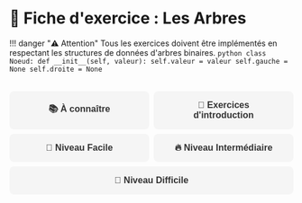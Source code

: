 # 🌳 Fiche d'exercice : Les Arbres

!!! danger "⚠️ Attention"
      Tous les exercices doivent être implémentés en respectant les structures de données d'arbres binaires.
      ```python
         class Noeud:
             def __init__(self, valeur):
                 self.valeur = valeur
                 self.gauche = None
                 self.droite = None
      ```

<style>
/* Styles pour les fiches d'exercices avec système de cartes et onglets */

.exercise-cards {
    display: flex;
    flex-direction: column;
    gap: 1rem;
    padding: 1rem 0;
    max-width: 100%;
}

.exercise-card {
    background: var(--md-default-bg-color);
    border-radius: 8px;
    padding: 1rem;
    box-shadow: 0 2px 4px rgba(0, 0, 0, 0.1);
    transition: transform 0.3s ease, box-shadow 0.3s ease;
    border-left: 3px solid;
    width: 100%;
    max-width: 100%;
}

.exercise-content-wrapper {
    width: 100%;
}

/* Modal pour les solutions */
.solution-modal {
    display: none;
    position: fixed;
    z-index: 1000;
    left: 0;
    top: 0;
    width: 100%;
    height: 100%;
    background-color: rgba(0, 0, 0, 0.5);
    backdrop-filter: blur(3px);
}

.solution-modal.show {
    display: flex;
    align-items: center;
    justify-content: center;
    animation: fadeIn 0.3s ease;
}

.solution-content {
    background: var(--md-default-bg-color);
    border-radius: 12px;
    padding: 2rem;
    max-width: 80%;
    max-height: 80%;
    overflow-y: auto;
    box-shadow: 0 10px 30px rgba(0, 0, 0, 0.3);
    position: relative;
    animation: slideIn 0.3s ease;
}

.solution-close {
    position: absolute;
    top: 1rem;
    right: 1rem;
    background: #f44336;
    color: white;
    border: none;
    border-radius: 50%;
    width: 30px;
    height: 30px;
    cursor: pointer;
    font-size: 1.2rem;
    display: flex;
    align-items: center;
    justify-content: center;
    transition: background 0.3s ease;
}

.solution-close:hover {
    background: #d32f2f;
}

@keyframes fadeIn {
    from { opacity: 0; }
    to { opacity: 1; }
}

@keyframes slideIn {
    from { transform: translateY(-50px); opacity: 0; }
    to { transform: translateY(0); opacity: 1; }
}

.solution-wrapper {
    display: none;
}

.exercise-card.intro {
    border-left-color: #4CAF50;
}

.exercise-card.intro:hover {
    transform: translateY(-3px);
    box-shadow: 0 0 15px rgba(76, 175, 80, 0.4);
}

.exercise-card.easy {
    border-left-color: #2196F3;
}

.exercise-card.easy:hover {
    transform: translateY(-3px);
    box-shadow: 0 0 15px rgba(33, 150, 243, 0.4);
}

.exercise-card.medium {
    border-left-color: #FF9800;
}

.exercise-card.medium:hover {
    transform: translateY(-3px);
    box-shadow: 0 0 15px rgba(255, 152, 0, 0.4);
}

.exercise-card.hard {
    border-left-color: #F44336;
}

.exercise-card.hard:hover {
    transform: translateY(-3px);
    box-shadow: 0 0 15px rgba(244, 67, 54, 0.4);
}

.exercise-card.important {
    border-left-color: #ff8c42;
    background: linear-gradient(135deg, rgba(255, 140, 66, 0.05) 0%, rgba(255, 140, 66, 0.02) 100%);
}

.exercise-card.important:hover {
    transform: translateY(-3px);
    box-shadow: 0 0 15px rgba(255, 140, 66, 0.4);
}

.exercise-title {
    margin: 0 0 1rem 0;
    color: var(--md-primary-fg-color);
    font-size: 1.1rem;
    font-weight: 600;
}

.exercise-content {
    margin-bottom: 1rem;
    line-height: 1.6;
}

.difficulty-badge {
    display: inline-block;
    padding: 0.2rem 0.6rem;
    border-radius: 12px;
    font-size: 0.8rem;
    font-weight: 500;
    margin-bottom: 0.5rem;
}

.difficulty-badge.intro {
    background: rgba(76, 175, 80, 0.1);
    color: #4CAF50;
}

.difficulty-badge.easy {
    background: rgba(33, 150, 243, 0.1);
    color: #2196F3;
}

.difficulty-badge.medium {
    background: rgba(255, 152, 0, 0.1);
    color: #FF9800;
}

.difficulty-badge.hard {
    background: rgba(244, 67, 54, 0.1);
    color: #F44336;
}

.difficulty-badge.important {
    background: rgba(255, 140, 66, 0.1);
    color: #ff8c42;
}

.toggle-solution {
    background: linear-gradient(135deg, #ffb347 0%, #ff8c42 100%);
    color: white;
    border: none;
    padding: 0.6rem 1.2rem;
    border-radius: 8px;
    cursor: pointer;
    font-size: 0.9rem;
    font-weight: 500;
    transition: all 0.3s ease;
    display: flex;
    align-items: center;
    gap: 0.5rem;
    margin-top: 1rem;
}

.toggle-solution:hover {
    transform: translateY(-2px);
    box-shadow: 0 4px 12px rgba(255, 179, 71, 0.4);
}

.toggle-solution.active {
    background: linear-gradient(135deg, #ff7f50 0%, #ff6347 100%);
}

.arrow {
    transition: transform 0.3s ease;
}

.solution {
    height: 100%;
    overflow-y: auto;
}

.solution pre {
    margin: 0;
    font-size: 0.85rem;
}

.section-tabs {
    display: flex;
    flex-wrap: wrap;
    gap: 0.5rem;
    margin: 2rem 0;
    padding: 0;
}

.section-tab {
    background: #f5f5f5;
    color: #333;
    border: none;
    padding: 1rem 1.5rem;
    border-radius: 8px;
    font-size: 1rem;
    font-weight: 600;
    cursor: pointer;
    transition: all 0.3s ease;
    flex: 1;
    min-width: 200px;
    text-align: center;
}

.section-tab:hover {
    background: #e0e0e0;
    transform: translateY(-2px);
}

.section-tab.active {
    background: linear-gradient(135deg, #ffb347 0%, #ff8c42 100%);
    color: white;
    box-shadow: 0 4px 12px rgba(255, 179, 71, 0.4);
}

.section-content {
    display: none;
    margin-top: 2rem;
    padding: 2rem;
    background: #fafafa;
    border-radius: 12px;
    border: 1px solid #e0e0e0;
}

.section-content.active {
    display: block;
}

/* JavaScript pour les fonctionnalités interactives */
.exercise-script {
    display: none;
}
</style>

<script>
// JavaScript pour les fonctionnalités interactives des fiches d'exercices

function toggleSolution(button) {
    const card = button.closest('.exercise-card');
    const solutionWrapper = card.querySelector('.solution-wrapper');
    const arrow = button.querySelector('.arrow');
    
    if (solutionWrapper.style.display === 'none' || solutionWrapper.style.display === '') {
        solutionWrapper.style.display = 'block';
        button.classList.add('active');
        arrow.style.transform = 'rotate(90deg)';
        button.innerHTML = '<span class="arrow" style="transform: rotate(90deg)">→</span> Masquer la correction';
    } else {
        solutionWrapper.style.display = 'none';
        button.classList.remove('active');
        arrow.style.transform = 'rotate(0deg)';
        button.innerHTML = '<span class="arrow">→</span> Voir la correction';
    }
}

function closeSolutionModal() {
    const modal = document.getElementById('solution-modal');
    if (modal) {
        modal.classList.remove('show');
        document.body.style.overflow = ''; // Restaurer le scroll de la page
    }
}

// Fermer la modal avec la touche Échap
document.addEventListener('keydown', function(e) {
    if (e.key === 'Escape') {
        closeSolutionModal();
    }
});

function showSection(sectionId) {
    // Masquer toutes les sections
    const allContents = document.querySelectorAll('.section-content');
    const allTabs = document.querySelectorAll('.section-tab');
    
    allContents.forEach(content => content.classList.remove('active'));
    allTabs.forEach(tab => tab.classList.remove('active'));
    
    // Afficher la section sélectionnée
    document.getElementById(sectionId).classList.add('active');
    event.target.classList.add('active');
}

// Afficher la première section par défaut
document.addEventListener('DOMContentLoaded', function() {
    const firstTab = document.querySelector('.section-tab');
    if (firstTab) {
        firstTab.click();
    }
});
</script>

<div class="section-tabs">
    <button class="section-tab" onclick="showSection('knowledge-section')">📚 À connaître</button>
    <button class="section-tab" onclick="showSection('intro-section')">🎯 Exercices d'introduction</button>
    <button class="section-tab" onclick="showSection('easy-section')">🌟 Niveau Facile</button>
    <button class="section-tab" onclick="showSection('medium-section')">🔥 Niveau Intermédiaire</button>
    <button class="section-tab" onclick="showSection('hard-section')">🚀 Niveau Difficile</button>
</div>

<div id="knowledge-section" class="section-content">
<div class="exercise-cards">
    <div class="exercise-card important">
        <div class="exercise-content-wrapper">
            <div class="difficulty-badge important">À connaître 🦊</div>
            <h4 class="exercise-title">🌳 Parcours Préfixe (Préordre)</h4>
            <div class="exercise-content">
                <strong>Ordre de visite :</strong> Racine → Sous-arbre gauche → Sous-arbre droite<br>
                <strong>Utilisation :</strong> Copie d'arbre, évaluation d'expressions préfixées<br>
                <em>Exemple d'implémentation :</em>
                <pre><code class="language-python">def parcours_prefixe(noeud):
    if noeud is not None:
        print(noeud.valeur)  # Traiter la racine
        parcours_prefixe(noeud.gauche)  # Parcourir à gauche
        parcours_prefixe(noeud.droite)  # Parcourir à droite</code></pre>
            </div>
        </div>
    </div>

    <div class="exercise-card important">
        <div class="exercise-content-wrapper">
            <div class="difficulty-badge important">À connaître 🦊</div>
            <h4 class="exercise-title">🌳 Parcours Infixe (Inordre)</h4>
            <div class="exercise-content">
                <strong>Ordre de visite :</strong> Sous-arbre gauche → Racine → Sous-arbre droite<br>
                <strong>Utilisation :</strong> Affichage trié des ABR, conversion d'expressions<br>
                <em>Exemple d'implémentation :</em>
                <pre><code class="language-python">def parcours_infixe(noeud):
    if noeud is not None:
        parcours_infixe(noeud.gauche)  # Parcourir à gauche
        print(noeud.valeur)  # Traiter la racine
        parcours_infixe(noeud.droite)  # Parcourir à droite</code></pre>
            </div>
        </div>
    </div>

    <div class="exercise-card important">
        <div class="exercise-content-wrapper">
            <div class="difficulty-badge important">À connaître 🦊</div>
            <h4 class="exercise-title">🌳 Parcours Postfixe (Postordre)</h4>
            <div class="exercise-content">
                <strong>Ordre de visite :</strong> Sous-arbre gauche → Sous-arbre droite → Racine<br>
                <strong>Utilisation :</strong> Suppression d'arbre, évaluation d'expressions postfixées<br>
                <em>Exemple d'implémentation :</em>
                <pre><code class="language-python">def parcours_postfixe(noeud):
    if noeud is not None:
        parcours_postfixe(noeud.gauche)  # Parcourir à gauche
        parcours_postfixe(noeud.droite)  # Parcourir à droite
        print(noeud.valeur)  # Traiter la racine</code></pre>
            </div>
        </div>
    </div>

    <div class="exercise-card important">
        <div class="exercise-content-wrapper">
            <div class="difficulty-badge important">À connaître 🦊</div>
            <h4 class="exercise-title">🔍 Insertion dans un ABR</h4>
            <div class="exercise-content">
                <strong>Principe :</strong> Comparer la valeur avec la racine et insérer récursivement<br>
                <strong>Complexité :</strong> O(log n) en moyenne, O(n) dans le pire cas<br>
                <em>Exemple d'implémentation :</em>
                <pre><code class="language-python">def inserer(racine, valeur):
    if racine is None:
        return Noeud(valeur)
    if valeur < racine.valeur:
        racine.gauche = inserer(racine.gauche, valeur)
    else:
        racine.droite = inserer(racine.droite, valeur)
    return racine</code></pre>
            </div>
        </div>
    </div>

    <div class="exercise-card important">
        <div class="exercise-content-wrapper">
            <div class="difficulty-badge important">À connaître 🦊</div>
            <h4 class="exercise-title">🗑️ Suppression dans un ABR</h4>
            <div class="exercise-content">
                <strong>3 cas à gérer :</strong><br>
                • <strong>Cas 1 :</strong> Nœud feuille → Suppression directe<br>
                • <strong>Cas 2 :</strong> Nœud avec un enfant → Remplacer par l'enfant<br>
                • <strong>Cas 3 :</strong> Nœud avec deux enfants → Remplacer par le successeur<br>
                <em>Le successeur est le plus petit élément du sous-arbre droit</em>
            </div>
        </div>
    </div>
</div>
</div>

<div id="intro-section" class="section-content">
<div class="exercise-cards">
    <div class="exercise-card intro">
        <div class="exercise-content-wrapper">
            <div class="difficulty-badge intro">Introduction 🦊</div>
            <h4 class="exercise-title">Exercice 1 - Création d'un arbre simple</h4>
            <div class="exercise-content">
                <strong>Créer un arbre binaire avec une racine de valeur 10, un enfant gauche de valeur 5 et un enfant droit de valeur 15.</strong><br>
                <strong>Afficher les valeurs des trois nœuds.</strong>
            </div>
            <button class="toggle-solution" onclick="toggleSolution(this)">
                <span class="arrow">→</span> Voir la correction
            </button>
        </div>
        <div class="solution-wrapper">
            <div class="solution">
                <pre><code class="language-python">class Noeud:
    def __init__(self, valeur):
        self.valeur = valeur
        self.gauche = None
        self.droite = None

# Création de l'arbre
racine = Noeud(10)
racine.gauche = Noeud(5)
racine.droite = Noeud(15)

# Affichage
print(f"Racine: {racine.valeur}")
print(f"Enfant gauche: {racine.gauche.valeur}")
print(f"Enfant droit: {racine.droite.valeur}")</code></pre>
            </div>
        </div>
    </div>

    <div class="exercise-card intro">
        <div class="exercise-content-wrapper">
            <div class="difficulty-badge intro">Introduction 🦊</div>
            <h4 class="exercise-title">Exercice 2 - Parcours préfixe simple</h4>
            <div class="exercise-content">
                <strong>Implémenter une fonction de parcours préfixe qui affiche les valeurs des nœuds.</strong><br>
                <strong>Tester avec l'arbre créé dans l'exercice 1.</strong>
            </div>
            <button class="toggle-solution" onclick="toggleSolution(this)">
                <span class="arrow">→</span> Voir la correction
            </button>
        </div>
        <div class="solution-wrapper">
            <div class="solution">
                <pre><code class="language-python">def parcours_prefixe(noeud):
    if noeud is not None:
        print(noeud.valeur)
        parcours_prefixe(noeud.gauche)
        parcours_prefixe(noeud.droite)

# Test avec l'arbre précédent
parcours_prefixe(racine)
# Affiche: 10, 5, 15</code></pre>
            </div>
        </div>
    </div>

    <div class="exercise-card intro">
        <div class="exercise-content-wrapper">
            <div class="difficulty-badge intro">Introduction 🦊</div>
            <h4 class="exercise-title">Exercice 3 - Insertion simple dans un ABR</h4>
            <div class="exercise-content">
                <strong>Créer un ABR vide et y insérer les valeurs 8, 3, 10, 1, 6, 14, 4, 7, 13.</strong><br>
                <strong>Afficher l'arbre avec un parcours infixe pour vérifier l'ordre.</strong>
            </div>
            <button class="toggle-solution" onclick="toggleSolution(this)">
                <span class="arrow">→</span> Voir la correction
            </button>
        </div>
        <div class="solution-wrapper">
            <div class="solution">
                <pre><code class="language-python">def inserer(racine, valeur):
    if racine is None:
        return Noeud(valeur)
    if valeur < racine.valeur:
        racine.gauche = inserer(racine.gauche, valeur)
    else:
        racine.droite = inserer(racine.droite, valeur)
    return racine

def parcours_infixe(noeud):
    if noeud is not None:
        parcours_infixe(noeud.gauche)
        print(noeud.valeur, end=" ")
        parcours_infixe(noeud.droite)

# Création de l'ABR
abr = None
valeurs = [8, 3, 10, 1, 6, 14, 4, 7, 13]
for val in valeurs:
    abr = inserer(abr, val)

# Affichage trié
parcours_infixe(abr)
# Affiche: 1 3 4 6 7 8 10 13 14</code></pre>
            </div>
        </div>
    </div>
</div>
</div>

<div id="easy-section" class="section-content">
<div class="exercise-cards">
    <div class="exercise-card easy">
        <div class="exercise-content-wrapper">
            <div class="difficulty-badge easy">Facile 🦊</div>
            <h4 class="exercise-title">Exercice 4 - Calcul de la hauteur</h4>
            <div class="exercise-content">
                <strong>Écrire une fonction qui calcule la hauteur d'un arbre binaire.</strong><br>
                <em>La hauteur d'un arbre vide est -1, celle d'une feuille est 0.</em>
            </div>
            <button class="toggle-solution" onclick="toggleSolution(this)">
                <span class="arrow">→</span> Voir la correction
            </button>
        </div>
        <div class="solution-wrapper">
            <div class="solution">
                <pre><code class="language-python">def hauteur(noeud):
    if noeud is None:
        return -1
    hauteur_gauche = hauteur(noeud.gauche)
    hauteur_droite = hauteur(noeud.droite)
    return 1 + max(hauteur_gauche, hauteur_droite)</code></pre>
            </div>
        </div>
    </div>

    <div class="exercise-card easy">
        <div class="exercise-content-wrapper">
            <div class="difficulty-badge easy">Facile 🦊</div>
            <h4 class="exercise-title">Exercice 5 - Recherche dans un ABR</h4>
            <div class="exercise-content">
                <strong>Écrire une fonction qui recherche une valeur dans un ABR et renvoie True si elle existe, False sinon.</strong>
            </div>
            <button class="toggle-solution" onclick="toggleSolution(this)">
                <span class="arrow">→</span> Voir la correction
            </button>
        </div>
        <div class="solution-wrapper">
            <div class="solution">
                <pre><code class="language-python">def rechercher(racine, valeur):
    if racine is None:
        return False
    if racine.valeur == valeur:
        return True
    elif valeur < racine.valeur:
        return rechercher(racine.gauche, valeur)
    else:
        return rechercher(racine.droite, valeur)</code></pre>
            </div>
        </div>
    </div>

    <div class="exercise-card easy">
        <div class="exercise-content-wrapper">
            <div class="difficulty-badge easy">Facile 🦊</div>
            <h4 class="exercise-title">Exercice 6 - Compter les nœuds</h4>
            <div class="exercise-content">
                <strong>Écrire une fonction qui compte le nombre total de nœuds dans un arbre binaire.</strong>
            </div>
            <button class="toggle-solution" onclick="toggleSolution(this)">
                <span class="arrow">→</span> Voir la correction
            </button>
        </div>
        <div class="solution-wrapper">
            <div class="solution">
                <pre><code class="language-python">def compter_noeuds(noeud):
    if noeud is None:
        return 0
    return 1 + compter_noeuds(noeud.gauche) + compter_noeuds(noeud.droite)</code></pre>
            </div>
        </div>
    </div>
</div>
</div>

<div id="medium-section" class="section-content">
<div class="exercise-cards">
    <div class="exercise-card medium">
        <div class="exercise-content-wrapper">
            <div class="difficulty-badge medium">Intermédiaire 🦊🦊</div>
            <h4 class="exercise-title">Exercice 7 - Suppression d'une feuille</h4>
            <div class="exercise-content">
                <strong>Implémenter la suppression d'un nœud feuille dans un ABR.</strong><br>
                <em>Gérer uniquement le cas où le nœud à supprimer est une feuille.</em>
            </div>
            <button class="toggle-solution" onclick="toggleSolution(this)">
                <span class="arrow">→</span> Voir la correction
            </button>
        </div>
        <div class="solution-wrapper">
            <div class="solution">
                <pre><code class="language-python">def supprimer_feuille(racine, valeur):
    if racine is None:
        return None
    
    if valeur < racine.valeur:
        racine.gauche = supprimer_feuille(racine.gauche, valeur)
    elif valeur > racine.valeur:
        racine.droite = supprimer_feuille(racine.droite, valeur)
    else:
        # Nœud trouvé
        if racine.gauche is None and racine.droite is None:
            # C'est une feuille
            return None
        else:
            print(f"Le nœud {valeur} n'est pas une feuille")
    
    return racine</code></pre>
            </div>
        </div>
    </div>

    <div class="exercise-card medium">
        <div class="exercise-content-wrapper">
            <div class="difficulty-badge medium">Intermédiaire 🦊🦊</div>
            <h4 class="exercise-title">Exercice 8 - Parcours en largeur</h4>
            <div class="exercise-content">
                <strong>Implémenter un parcours en largeur (niveau par niveau) d'un arbre binaire.</strong><br>
                <em>Utiliser une file (queue) pour l'implémentation.</em>
            </div>
            <button class="toggle-solution" onclick="toggleSolution(this)">
                <span class="arrow">→</span> Voir la correction
            </button>
        </div>
        <div class="solution-wrapper">
            <div class="solution">
                <pre><code class="language-python">from collections import deque

def parcours_largeur(racine):
    if racine is None:
        return
    
    file = deque([racine])
    
    while file:
        noeud = file.popleft()
        print(noeud.valeur, end=" ")
        
        if noeud.gauche:
            file.append(noeud.gauche)
        if noeud.droite:
            file.append(noeud.droite)</code></pre>
            </div>
        </div>
    </div>

    <div class="exercise-card medium">
        <div class="exercise-content-wrapper">
            <div class="difficulty-badge medium">Intermédiaire 🦊🦊</div>
            <h4 class="exercise-title">Exercice 9 - Minimum et Maximum d'un ABR</h4>
            <div class="exercise-content">
                <strong>Écrire deux fonctions pour trouver la valeur minimale et maximale dans un ABR.</strong>
            </div>
            <button class="toggle-solution" onclick="toggleSolution(this)">
                <span class="arrow">→</span> Voir la correction
            </button>
        </div>
        <div class="solution-wrapper">
            <div class="solution">
                <pre><code class="language-python">def minimum_abr(racine):
    if racine is None:
        return None
    while racine.gauche is not None:
        racine = racine.gauche
    return racine.valeur

def maximum_abr(racine):
    if racine is None:
        return None
    while racine.droite is not None:
        racine = racine.droite
    return racine.valeur</code></pre>
            </div>
        </div>
    </div>
</div>
</div>

<div id="hard-section" class="section-content">
<div class="exercise-cards">
    <div class="exercise-card hard">
        <div class="exercise-content-wrapper">
            <div class="difficulty-badge hard">Difficile 🦊🦊🦊</div>
            <h4 class="exercise-title">Exercice 10 - Suppression complète dans un ABR</h4>
            <div class="exercise-content">
                <strong>Implémenter la suppression complète d'un nœud dans un ABR (gérer les 3 cas).</strong><br>
                <em>Cas 1: feuille, Cas 2: un enfant, Cas 3: deux enfants</em>
            </div>
            <button class="toggle-solution" onclick="toggleSolution(this)">
                <span class="arrow">→</span> Voir la correction
            </button>
        </div>
        <div class="solution-wrapper">
            <div class="solution">
                <pre><code class="language-python">def supprimer(racine, valeur):
    if racine is None:
        return None
    
    if valeur < racine.valeur:
        racine.gauche = supprimer(racine.gauche, valeur)
    elif valeur > racine.valeur:
        racine.droite = supprimer(racine.droite, valeur)
    else:
        # Nœud trouvé
        # Cas 1: Nœud feuille
        if racine.gauche is None and racine.droite is None:
            return None
        
        # Cas 2: Nœud avec un seul enfant
        elif racine.gauche is None:
            return racine.droite
        elif racine.droite is None:
            return racine.gauche
        
        # Cas 3: Nœud avec deux enfants
        else:
            # Trouver le successeur (minimum du sous-arbre droit)
            successeur = racine.droite
            while successeur.gauche is not None:
                successeur = successeur.gauche
            
            # Remplacer la valeur
            racine.valeur = successeur.valeur
            
            # Supprimer le successeur
            racine.droite = supprimer(racine.droite, successeur.valeur)
    
    return racine</code></pre>
            </div>
        </div>
    </div>

    <div class="exercise-card hard">
        <div class="exercise-content-wrapper">
            <div class="difficulty-badge hard">Difficile 🦊🦊🦊</div>
            <h4 class="exercise-title">Exercice 11 - Vérifier si un arbre est un ABR</h4>
            <div class="exercise-content">
                <strong>Écrire une fonction qui vérifie si un arbre binaire donné respecte les propriétés d'un ABR.</strong>
            </div>
            <button class="toggle-solution" onclick="toggleSolution(this)">
                <span class="arrow">→</span> Voir la correction
            </button>
        </div>
        <div class="solution-wrapper">
            <div class="solution">
                <pre><code class="language-python">def est_abr(racine, min_val=float('-inf'), max_val=float('inf')):
    if racine is None:
        return True
    
    if racine.valeur <= min_val or racine.valeur >= max_val:
        return False
    
    return (est_abr(racine.gauche, min_val, racine.valeur) and
            est_abr(racine.droite, racine.valeur, max_val))</code></pre>
            </div>
        </div>
    </div>

    <div class="exercise-card hard">
        <div class="exercise-content-wrapper">
            <div class="difficulty-badge hard">Difficile 🦊🦊🦊</div>
            <h4 class="exercise-title">Exercice 12 - Reconstruction d'un ABR</h4>
            <div class="exercise-content">
                <strong>À partir d'un parcours infixe et préfixe, reconstruire l'ABR original.</strong><br>
                <em>Exemple: Infixe [1,3,4,6,7,8,10,13,14], Préfixe [8,3,1,6,4,7,10,14,13]</em>
            </div>
            <button class="toggle-solution" onclick="toggleSolution(this)">
                <span class="arrow">→</span> Voir la correction
            </button>
        </div>
        <div class="solution-wrapper">
            <div class="solution">
                <pre><code class="language-python">def reconstruire_abr(prefixe, infixe):
    if not prefixe or not infixe:
        return None
    
    # La racine est le premier élément du parcours préfixe
    racine_val = prefixe[0]
    racine = Noeud(racine_val)
    
    # Trouver la position de la racine dans le parcours infixe
    idx_racine = infixe.index(racine_val)
    
    # Diviser les parcours
    infixe_gauche = infixe[:idx_racine]
    infixe_droite = infixe[idx_racine + 1:]
    
    prefixe_gauche = prefixe[1:1 + len(infixe_gauche)]
    prefixe_droite = prefixe[1 + len(infixe_gauche):]
    
    # Construire récursivement les sous-arbres
    racine.gauche = reconstruire_abr(prefixe_gauche, infixe_gauche)
    racine.droite = reconstruire_abr(prefixe_droite, infixe_droite)
    
    return racine</code></pre>
            </div>
        </div>
    </div>
</div>
</div>